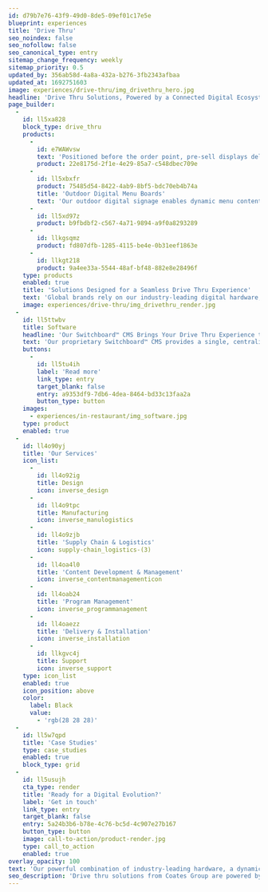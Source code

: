 ```yaml
---
id: d79b7e76-43f9-49d0-8de5-09ef01c17e5e
blueprint: experiences
title: 'Drive Thru'
seo_noindex: false
seo_nofollow: false
seo_canonical_type: entry
sitemap_change_frequency: weekly
sitemap_priority: 0.5
updated_by: 356ab58d-4a8a-432a-b276-3fb2343afbaa
updated_at: 1692751603
image: experiences/drive-thru/img_drivethru_hero.jpg
headline: 'Drive Thru Solutions, Powered by a Connected Digital Ecosystem'
page_builder:
  -
    id: ll5xa828
    block_type: drive_thru
    products:
      -
        id: e7WAWvsw
        text: 'Positioned before the order point, pre-sell displays deliver targeted marketing and promotions to customers entering the drive thru.'
        product: 22e8175d-2f1e-4e29-85a7-c548dbec709e
      -
        id: ll5xbxfr
        product: 75485d54-8422-4ab9-8bf5-bdc70eb4b74a
        title: 'Outdoor Digital Menu Boards'
        text: 'Our outdoor digital signage enables dynamic menu content, helps optimise the customer experience, and drives ROI for your brand.'
      -
        id: ll5xd97z
        product: b9fbdbf2-c567-4a71-9894-a9f0a8293289
      -
        id: llkgsqmz
        product: fd807dfb-1285-4115-be4e-0b31eef1863e
      -
        id: llkgt218
        product: 9a4ee33a-5544-48af-bf48-882e8e28496f
    type: products
    enabled: true
    title: 'Solutions Designed for a Seamless Drive Thru Experience'
    text: 'Global brands rely on our industry-leading digital hardware, data-driven CMS, and end-to-end services to deliver engaging drive thru experiences and an impactful ROI.'
    image: experiences/drive-thru/img_drivethru_render.jpg
  -
    id: ll5ttwbv
    title: Software
    headline: 'Our Switchboard™ CMS Brings Your Drive Thru Experience to Life'
    text: 'Our proprietary Switchboard™ CMS provides a single, centralised solution for managing messaging across all drive thru hardware touchpoints, while our advanced analytics capabilities and integrations drive a seamless and connected customer experience.'
    buttons:
      -
        id: ll5tu4ih
        label: 'Read more'
        link_type: entry
        target_blank: false
        entry: a9353df9-7db6-4dea-8464-bd33c13faa2a
        button_type: button
    images:
      - experiences/in-restaurant/img_software.jpg
    type: product
    enabled: true
  -
    id: ll4o90yj
    title: 'Our Services'
    icon_list:
      -
        id: ll4o92ig
        title: Design
        icon: inverse_design
      -
        id: ll4o9tpc
        title: Manufacturing
        icon: inverse_manulogistics
      -
        id: ll4o9zjb
        title: 'Supply Chain & Logistics'
        icon: supply-chain_logistics-(3)
      -
        id: ll4oa4l0
        title: 'Content Development & Management'
        icon: inverse_contentmanagementicon
      -
        id: ll4oab24
        title: 'Program Management'
        icon: inverse_programmanagement
      -
        id: ll4oaezz
        title: 'Delivery & Installation'
        icon: inverse_installation
      -
        id: llkgvc4j
        title: Support
        icon: inverse_support
    type: icon_list
    enabled: true
    icon_position: above
    color:
      label: Black
      value:
        - 'rgb(28 28 28)'
  -
    id: ll5w7qpd
    title: 'Case Studies'
    type: case_studies
    enabled: true
    block_type: grid
  -
    id: ll5usujh
    cta_type: render
    title: 'Ready for a Digital Evolution?'
    label: 'Get in touch'
    link_type: entry
    target_blank: false
    entry: 5a24b3b6-b78e-4c76-bc5d-4c907e27b167
    button_type: button
    image: call-to-action/product-render.jpg
    type: call_to_action
    enabled: true
overlay_opacity: 100
text: 'Our powerful combination of industry-leading hardware, a dynamic and data-driven CMS, and end-to-end services enables the world’s most prominent brands to deliver unparalleled drive thru experiences for their customers as well as generate impactful ROI.'
seo_description: 'Drive thru solutions from Coates Group are powered by a connected digital ecosystem to create a seamless experience for customers. Contact us today.'
---
```

